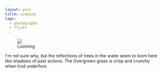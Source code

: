 ```yaml
---
layout: post
title: Looming
tags:
  - photographs
  - flickr
---
```


<figure>
  <a href="https://www.flickr.com/photos/inkdroid/54160140364/">
    <img class="img-fluid" src="https://live.staticflickr.com/65535/54160140364_4d82e74bf7_c.jpg">
  </a>
  <figcaption>
    Looming
  </figcaption>
</figure>

<p>I'm not sure why, but the reflections of trees in the water seem to loom here like shadows of past actions. The Overgrown grass is crisp and crunchy when trod underfoot.</p>
